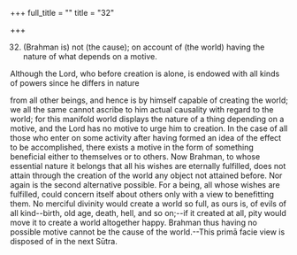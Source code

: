 +++
full_title = ""
title = "32"

+++


32. (Brahman is) not (the cause); on account of (the world) having the nature of what depends on a motive.

Although the Lord, who before creation is alone, is endowed with all kinds of powers since he differs in nature

from all other beings, and hence is by himself capable of creating the world; we all the same cannot ascribe to him actual causality with regard to the world; for this manifold world displays the nature of a thing depending on a motive, and the Lord has no motive to urge him to creation. In the case of all those who enter on some activity after having formed an idea of the effect to be accomplished, there exists a motive in the form of something beneficial either to themselves or to others. Now Brahman, to whose essential nature it belongs that all his wishes are eternally fulfilled, does not attain through the creation of the world any object not attained before. Nor again is the second alternative possible. For a being, all whose wishes are fulfilled, could concern itself about others only with a view to benefitting them. No merciful divinity would create a world so full, as ours is, of evils of all kind--birth, old age, death, hell, and so on;--if it created at all, pity would move it to create a world altogether happy. Brahman thus having no possible motive cannot be the cause of the world.--This primā facie view is disposed of in the next Sūtra.


